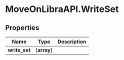 # MoveOnLibraAPI.WriteSet

## Properties

Name | Type | Description
------------ | ------------- | -------------
**write_set** | [**array**] | 
